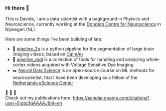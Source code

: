 ### Hi there 👋

This is Davide, I am a data scientist with a bagkground in Phyisics and Neuroscience, currently working at the [Donders Centre for Neuroscience](https://www.ru.nl/science/dcn/) in Nijmegen (NL). 

Here are some things I've been building of late:

- :microscope: [pipeline_2p](https://github.com/NeuroNetMem/pipeline_2p) is a python pipeline for the segmentation of large brain imaging videos, based on [CaImAn](https://github.com/flatironinstitute/CaImAn)
- :wrench: [pipeline_vsdi](https://github.com/NeuroNetMem/pipeline_2p) is a collection of tools for handling and analyzing whole-cortex videos acquired with Voltage Sensitive Dye Imaging.
- :black_nib: [Neural Data Science](https://neural-data-science-course.github.io/) is an open-source course on ML methods for neuroscientist, that I have been developing as a fellow of the [Netherlands eScience Center](https://www.esciencecenter.nl/)

:book: :book: :book:  
Check out my publications here: https://scholar.google.com/citations?user=Ejgtq3gAAAAJ&hl=en

